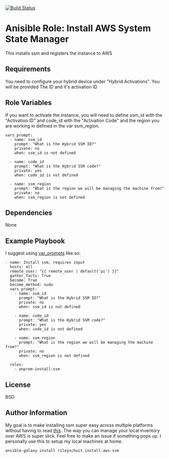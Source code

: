 [![Build Status](https://travis-ci.org/rileyschuit/install-aws-ssm.svg?branch=master)](https://travis-ci.org/rileyschuit/install-aws-ssm)

Anisible Role: Install AWS System State Manager
=========

This installs ssm and registers the instance to AWS

Requirements
------------

You need to configure your hybrid device under "Hybrid Activations". You will be provided The ID and it's activation ID

Role Variables
--------------

If you want to activate the instance, you will need to define ssm_id with the "Activation ID" and code_id with the "Activation Code" and the region you are working in defined in the var ssm_region.

```
vars_prompt:
  - name: ssm_id
    prompt: "What is the Hybrid SSM ID?"
    private: no
    when: ssm_id is not defined

  - name: code_id
    prompt: "What is the Hybrid SSM code?"
    private: yes
    when: code_id is not defined

  - name: ssm_region
    prompt: "What is the region we will be managing the machine from?"
    private: no
    when: ssm_region is not defined
```

Dependencies
------------

None

Example Playbook
----------------

I suggest using [var_prompts](https://docs.ansible.com/ansible/latest/user_guide/playbooks_prompts.html) like so:

```
- name: Install ssm, requires input
  hosts: all
  remote_user: "{{ remote_user | default('pi') }}"
  gather_facts: True
  become: True
  become_method: sudo
  vars_prompt:
    - name: ssm_id
      prompt: "What is the Hybrid SSM ID?"
      private: no
      when: ssm_id is not defined

    - name: code_id
      prompt: "What is the Hybrid SSM code?"
      private: yes
      when: code_id is not defined

    - name: ssm_region
      prompt: "What is the region we will be managing the machine from?"
      private: no
      when: ssm_region is not defined

  roles:
    - onprem-install-ssm
```

License
-------

BSD

Author Information
------------------

My goal is to make installing ssm super easy across multiple platforms without having to read [this](https://docs.aws.amazon.com/systems-manager/latest/userguide/sysman-manual-agent-install.html). The way you can manage your local inventory over AWS is super slick. Feel free to make an issue if something pops up.  I personally use this to setup my local machines at home.

```
ansible-galaxy install rileyschuit.install-aws-ssm
```
